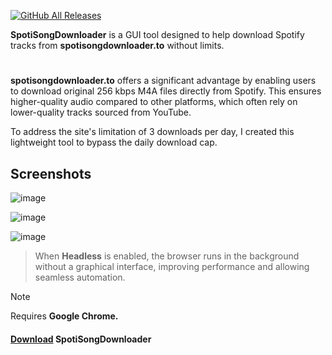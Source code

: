 [![GitHub All Releases](https://img.shields.io/github/downloads/afkarxyz/SpotiSongDownloader/total?style=for-the-badge)](https://github.com/afkarxyz/SpotiSongDownloader/releases)

**SpotiSongDownloader** is a GUI tool designed to help download Spotify tracks from **spotisongdownloader.to** without limits.
#
**spotisongdownloader.to** offers a significant advantage by enabling users to download original 256 kbps M4A files directly from Spotify. This ensures higher-quality audio compared to other platforms, which often rely on lower-quality tracks sourced from YouTube.

To address the site's limitation of 3 downloads per day, I created this lightweight tool to bypass the daily download cap.

## Screenshots

![image](https://github.com/user-attachments/assets/a6d98ea0-ab1d-4e5e-b3a0-87df24c30ac2)

![image](https://github.com/user-attachments/assets/65c9dfed-aca0-4bdf-8a9a-8fcbfb62700b)

![image](https://github.com/user-attachments/assets/0031f917-f899-41b7-b0ab-58788ed12d9c)

> When **Headless** is enabled, the browser runs in the background without a graphical interface, improving performance and allowing seamless automation.

> [!NOTE]  
> Requires **Google Chrome.**

#### [Download](https://github.com/afkarxyz/SpotiSongDownloader/releases/download/v1.2/SpotiSongDownloader.exe) SpotiSongDownloader

